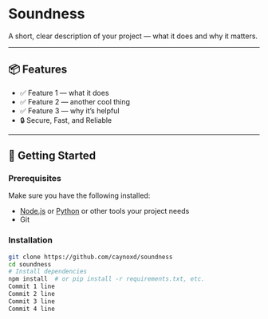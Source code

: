# Soundness

A short, clear description of your project — what it does and why it matters.

---

## 📦 Features

- ✅ Feature 1 — what it does
- ✅ Feature 2 — another cool thing
- ✅ Feature 3 — why it’s helpful
- 🔒 Secure, Fast, and Reliable

---

## 🚀 Getting Started

### Prerequisites

Make sure you have the following installed:
- [Node.js](https://nodejs.org/) or [Python](https://python.org/) or other tools your project needs
- Git

### Installation

```bash
git clone https://github.com/caynoxd/soundness
cd soundness
# Install dependencies
npm install  # or pip install -r requirements.txt, etc.
Commit 1 line
Commit 2 line
Commit 3 line
Commit 4 line
